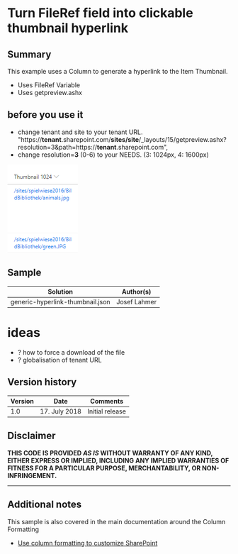 # Turn FileRef field into clickable thumbnail hyperlink

## Summary
This example uses a Column to generate a hyperlink to the Item Thumbnail.
* Uses FileRef Variable
* Uses getpreview.ashx

## before you use it
* change tenant and site to your tenant URL. "https://**tenant**.sharepoint.com/**sites/site**/_layouts/15/getpreview.ashx?resolution=3&path=https://**tenant**.sharepoint.com",
* change resolution=**3** (0-6) to your NEEDS.   (3: 1024px, 4: 1600px)

![screenshot of the sample](./screenshot.png)

## Sample

Solution|Author(s)
--------|---------
generic-hyperlink-thumbnail.json | Josef Lahmer

# ideas
* ? how to force a download of the file
* ? globalisation of tenant URL

## Version history

Version|Date|Comments
-------|----|--------
1.0|17. July 2018 |Initial release

## Disclaimer
**THIS CODE IS PROVIDED *AS IS* WITHOUT WARRANTY OF ANY KIND, EITHER EXPRESS OR IMPLIED, INCLUDING ANY IMPLIED WARRANTIES OF FITNESS FOR A PARTICULAR PURPOSE, MERCHANTABILITY, OR NON-INFRINGEMENT.**

---

## Additional notes
This sample is also covered in the main documentation around the Column Formatting

- [Use column formatting to customize SharePoint](https://docs.microsoft.com/en-us/sharepoint/dev/declarative-customization/column-formatting)

